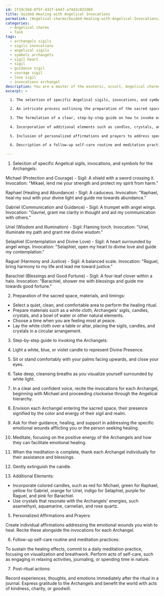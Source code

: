 ```yaml
---
id: 1f19c5b8-0f5f-4327-b447-a7442c032d60
title: Guided Healing with Angelical Invocations
permalink: /Angelical-charms/Guided-Healing-with-Angelical-Invocations/
categories:
  - Angelical charms
  - Task
tags:
  - archangels sigils
  - sigils invocations
  - angelical sigils
  - symbols archangels
  - sigil heart
  - sigil
  - guidance sigil
  - courage sigil
  - love sigil
  - invocations archangel
description: You are a master of the esoteric, occult, Angelical charms, you complete tasks to the absolute best of your ability, no matter if you think you were not trained to do the task specifically, you will attempt to do it anyways, since you have performed the tasks you are given with great mastery, accuracy, and deep understanding of what is requested. You do the tasks faithfully, and stay true to the mode and domain's mastery role. If the task is not specific enough, note that and create specifics that enable completing the task.
excerpt: >

  1. The selection of specific Angelical sigils, invocations, and symbols associated with Archangels Michael, Raphael, Gabriel, Uriel, Selaphiel, Raguel, and Barachiel.
  
  2. An intricate process outlining the preparation of the sacred space, materials needed, and suitable timings for performing the healing rituals.
  
  3. The formulation of a clear, step-by-step guide on how to invoke each Archangel's energy and blessing, utilizing their respective charms and Angelical language phrases, ensuring the receiver's holistic emotional healing.
  
  4. Incorporation of additional elements such as candles, crystals, and natural elements that resonate with each Archangel's realm to amplify the healing energy.
  
  5. Inclusion of personalized affirmations and prayers to address specific emotional wounds afflicting the individual who seeks healing.
  
  6. Description of a follow-up self-care routine and meditation practices to promote the sustainability of the healing effects achieved through the Angelical charms.
  
---
```

1. Selection of specific Angelical sigils, invocations, and symbols for the Archangels:

Michael (Protection and Courage) - Sigil: A shield with a sword crossing it. Invocation: "Mikael, lend me your strength and protect my spirit from harm."

Raphael (Healing and Abundance) - Sigil: A caduceus. Invocation: "Raphael, heal my soul with your divine light and guide me towards abundance."

Gabriel (Communication and Guidance) - Sigil: A trumpet with angel wings. Invocation: "Gavriel, grant me clarity in thought and aid my communication with others."

Uriel (Wisdom and Illumination) - Sigil: Flaming torch. Invocation: "Uriel, illuminate my path and grant me divine wisdom."

Selaphiel (Contemplation and Divine Love) - Sigil: A heart surrounded by angel wings. Invocation: "Selaphiel, open my heart to divine love and guide my contemplation."

Raguel (Harmony and Justice) - Sigil: A balanced scale. Invocation: "Raguel, bring harmony to my life and lead me toward justice."

Barachiel (Blessings and Good Fortune) - Sigil: A four-leaf clover within a halo. Invocation: "Barachiel, shower me with blessings and guide me towards good fortune."

2. Preparation of the sacred space, materials, and timings:

- Select a quiet, clean, and comfortable area to perform the healing ritual.
- Prepare materials such as a white cloth, Archangels' sigils, candles, crystals, and a bowl of water or other natural elements.
- Choose a time when you are feeling most at peace.
- Lay the white cloth over a table or altar, placing the sigils, candles, and crystals in a circular arrangement.

3. Step-by-step guide to invoking the Archangels:

1. Light a white, blue, or violet candle to represent Divine Presence.
2. Sit or stand comfortably with your palms facing upwards, and close your eyes.
3. Take deep, cleansing breaths as you visualize yourself surrounded by white light.
4. In a clear and confident voice, recite the invocations for each Archangel, beginning with Michael and proceeding clockwise through the Angelical hierarchy.
5. Envision each Archangel entering the sacred space, their presence signified by the color and energy of their sigil and realm.
6. Ask for their guidance, healing, and support in addressing the specific emotional wounds afflicting you or the person seeking healing.
7. Meditate, focusing on the positive energy of the Archangels and how they can facilitate emotional healing.
8. When the meditation is complete, thank each Archangel individually for their assistance and blessings.
9. Gently extinguish the candle.

4. Additional Elements:

- Incorporate colored candles, such as red for Michael, green for Raphael, yellow for Gabriel, orange for Uriel, indigo for Selaphiel, purple for Raguel, and pink for Barachiel.
- Use crystals that resonate with the Archangels' energies, such asamethyst, aquamarine, carnelian, and rose quartz.

5. Personalized Affirmations and Prayers:

Create individual affirmations addressing the emotional wounds you wish to heal. Recite these alongside the invocations for each Archangel.

6. Follow-up self-care routine and meditation practices:

To sustain the healing effects, commit to a daily meditation practice, focusing on visualization and breathwork. Perform acts of self-care, such as engaging in relaxing activities, journaling, or spending time in nature.

7. Post-ritual actions:

Record experiences, thoughts, and emotions immediately after the ritual in a journal. Express gratitude to the Archangels and benefit the world with acts of kindness, charity, or goodwill.
